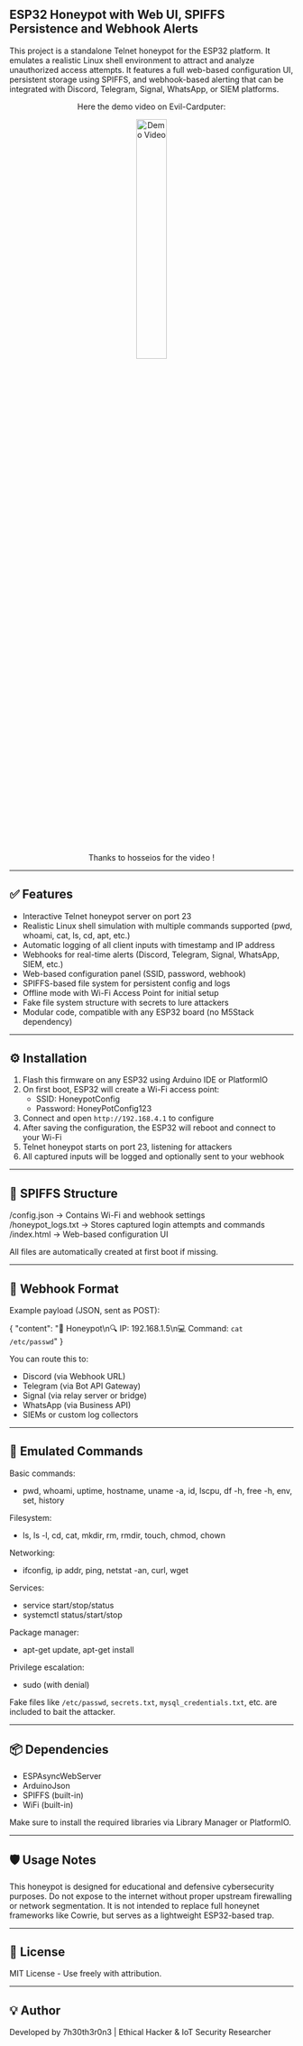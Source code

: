 ## ESP32 Honeypot with Web UI, SPIFFS Persistence and Webhook Alerts

This project is a standalone Telnet honeypot for the ESP32 platform. It emulates a realistic Linux shell environment to attract and analyze unauthorized access attempts. It features a full web-based configuration UI, persistent storage using SPIFFS, and webhook-based alerting that can be integrated with Discord, Telegram, Signal, WhatsApp, or SIEM platforms.
<div align="center">
  
  Here the demo video on Evil-Cardputer:
  
  <a href="https://youtube.com/shorts/P73wcEghjso" >
      <img alt="Demo Video" src="https://img.youtube.com/vi/P73wcEghjso/0.jpg" width="33%" height="33%"/>
  </a>

Thanks to hosseios for the video ! 
</div>

---

## ✅ Features

- Interactive Telnet honeypot server on port 23
- Realistic Linux shell simulation with multiple commands supported (pwd, whoami, cat, ls, cd, apt, etc.)
- Automatic logging of all client inputs with timestamp and IP address
- Webhooks for real-time alerts (Discord, Telegram, Signal, WhatsApp, SIEM, etc.)
- Web-based configuration panel (SSID, password, webhook)
- SPIFFS-based file system for persistent config and logs
- Offline mode with Wi-Fi Access Point for initial setup
- Fake file system structure with secrets to lure attackers
- Modular code, compatible with any ESP32 board (no M5Stack dependency)

---

## ⚙️ Installation

1. Flash this firmware on any ESP32 using Arduino IDE or PlatformIO
2. On first boot, ESP32 will create a Wi-Fi access point:
   - SSID: HoneypotConfig
   - Password: HoneyPotConfig123
3. Connect and open `http://192.168.4.1` to configure
4. After saving the configuration, the ESP32 will reboot and connect to your Wi-Fi
5. Telnet honeypot starts on port 23, listening for attackers
6. All captured inputs will be logged and optionally sent to your webhook

---

## 📁 SPIFFS Structure

/config.json       → Contains Wi-Fi and webhook settings  
/honeypot_logs.txt → Stores captured login attempts and commands  
/index.html        → Web-based configuration UI  

All files are automatically created at first boot if missing.

---

## 📡 Webhook Format

Example payload (JSON, sent as POST):

{
  "content": "📡 Honeypot\n🔍 IP: 192.168.1.5\n💻 Command: `cat /etc/passwd`"
}

You can route this to:

- Discord (via Webhook URL)
- Telegram (via Bot API Gateway)
- Signal (via relay server or bridge)
- WhatsApp (via Business API)
- SIEMs or custom log collectors

---

## 🧠 Emulated Commands

Basic commands:
- pwd, whoami, uptime, hostname, uname -a, id, lscpu, df -h, free -h, env, set, history

Filesystem:
- ls, ls -l, cd, cat, mkdir, rm, rmdir, touch, chmod, chown

Networking:
- ifconfig, ip addr, ping, netstat -an, curl, wget

Services:
- service <name> start/stop/status
- systemctl status/start/stop

Package manager:
- apt-get update, apt-get install

Privilege escalation:
- sudo (with denial)

Fake files like `/etc/passwd`, `secrets.txt`, `mysql_credentials.txt`, etc. are included to bait the attacker.

---

## 📦 Dependencies

- ESPAsyncWebServer
- ArduinoJson
- SPIFFS (built-in)
- WiFi (built-in)

Make sure to install the required libraries via Library Manager or PlatformIO.

---

## 🛡️ Usage Notes

This honeypot is designed for educational and defensive cybersecurity purposes. Do not expose to the internet without proper upstream firewalling or network segmentation. It is not intended to replace full honeynet frameworks like Cowrie, but serves as a lightweight ESP32-based trap.

---

## 📄 License

MIT License - Use freely with attribution.

---

## 💡 Author

Developed by 7h30th3r0n3 | Ethical Hacker & IoT Security Researcher
